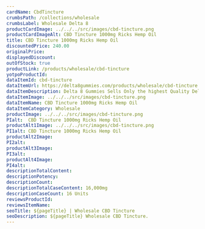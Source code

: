 ```yaml
---
cardName: CbdTincture
crumbsPath: /collections/wholesale
crumbsLabel: Wholesale Delta 8
productCardImage: ../../../src/images/cbd-tincture.png
productCardImageAlt: CBD Tincture 1000mg Ricks Hemp Oil
title: CBD Tincture 1000mg Ricks Hemp Oil
discountedPrice: 240.00
originalPrice:
displayedDiscount:
outOfStock: true
productLink: /products/wholesale/cbd-tincture
yotpoProductId: 
dataItemId: cbd-tincture
dataItemUrl: https://delta8gummies.com/products/wholesale/cbd-tincture
dataItemDescription: Delta 8 Gummies Sells Only the highest Quality Delta 8 THC 200mg Pouches Fully Formulated from Hemp. These products are 2018 Federal Farm Bill Legal.
dataItemImage: ../../../src/images/cbd-tincture.png
dataItemName: CBD Tincture 1000mg Ricks Hemp Oil
dataItemCategory: Wholesale
productImage: ../../../src/images/cbd-tincture.png
PIalt:  CBD Tincture 1000mg Ricks Hemp Oil
productAlt1Image: ../../../src/images/cbd-tincture.png
PI1alt: CBD Tincture 1000mg Ricks Hemp Oil
productAlt2Image: 
PI2alt: 
productAlt3Image: 
PI3alt: 
productAlt4Image: 
PI4alt: 
descriptionTotalContent: 
descriptionPotency: 
descriptionCount: 
descriptionTotalCaseContent: 16,000mg
descriptionCaseCount: 16 Units
reviewsProductId: 
reviewsItemName: 
seoTitle: ${pageTitle} | Wholesale CBD Tincture
seoDescription: ${pageTitle} Wholesale CBD Tincture. 
---
```

